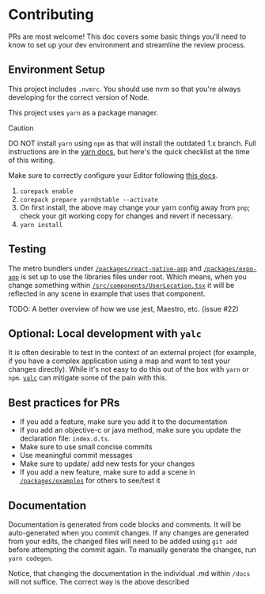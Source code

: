 # Contributing

PRs are most welcome! This doc covers some basic things you'll need to know to set up
your dev environment and streamline the review process.

## Environment Setup

This project includes `.nvmrc`. You should use nvm so that you're always developing for the correct
version of Node.

This project uses `yarn` as a package manager.

> [!CAUTION]
> DO NOT install `yarn` using `npm` as that will install the outdated 1.x branch. Full instructions are in
> the [yarn docs](https://yarnpkg.com/getting-started/install), but here's the quick checklist at the time of this
> writing.

Make sure to correctly configure your Editor following [this docs](https://yarnpkg.com/getting-started/editor-sdks).

1. `corepack enable`
2. `corepack prepare yarn@stable --activate`
3. On first install, the above may change your yarn config away from `pnp`; check your git working copy for changes and
   revert if necessary.
4. `yarn install`

## Testing

The metro bundlers under [`/packages/react-native-app`](/packages/react-native-app) and [
`/packages/expo-app`](/packages/expo-app) is set up to use the libraries files under root.
Which means, when you change something within [
`/src/components/UserLocation.tsx`](/src/components/UserLocation.tsx)
it will be reflected in any scene in example that uses that component.

TODO: A better overview of how we use jest, Maestro, etc. (issue #22)

## Optional: Local development with `yalc`

It is often desirable to test in the context of an external project (for example,
if you have a complex application using a map and want to test your changes directly).
While it's not easy to do this out of the box with `yarn` or `npm`.
[`yalc`](https://www.viget.com/articles/how-to-use-local-unpublished-node-packages-as-project-dependencies/)
can mitigate some of the pain with this.

## Best practices for PRs

- If you add a feature, make sure you add it to the documentation
- If you add an objective-c or java method, make sure you update the declaration file: `index.d.ts`.
- Make sure to use small concise commits
- Use meaningful commit messages
- Make sure to update/ add new tests for your changes
- If you add a new feature, make sure to add a scene in [`/packages/examples`](/packages/examples) for others to
  see/test it

## Documentation

Documentation is generated from code blocks and comments. It will be auto-generated when you commit changes. If any
changes are generated from your edits, the changed files will need to be added using `git add` before attempting the
commit again. To manually generate the changes, run `yarn codegen`.

Notice, that changing the documentation in the individual <COMPONENT>.md within `/docs` will not suffice. The correct
way is the above described

